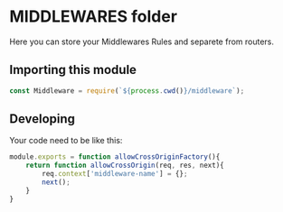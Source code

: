 # MIDDLEWARES folder

Here you can store your Middlewares Rules and separete from routers.

## Importing this module

```javascript
const Middleware = require(`${process.cwd()}/middleware`);
```

## Developing

Your code need to be like this:

```javascript
module.exports = function allowCrossOriginFactory(){
    return function allowCrossOrigin(req, res, next){
        req.context['middleware-name'] = {};
        next();
    }
}

```
